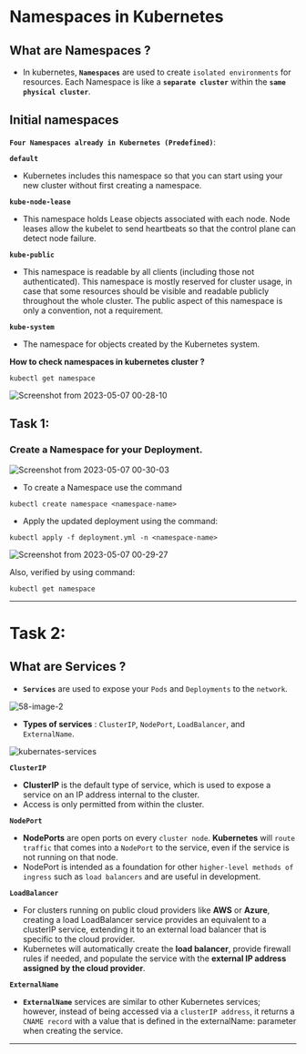 # Namespaces in Kubernetes

## What are Namespaces ?
- In kubernetes, **`Namespaces`** are used to create `isolated environments` for resources. Each Namespace is like a **`separate cluster`** within the **`same physical cluster`**.

## Initial namespaces 
**`Four Namespaces already in Kubernetes (Predefined)`**:

**`default`**

- Kubernetes includes this namespace so that you can start using your new cluster without first creating a namespace.

**`kube-node-lease`**

- This namespace holds Lease objects associated with each node. Node leases allow the kubelet to send heartbeats so that the control plane can detect node failure.

**`kube-public`**
- This namespace is readable by all clients (including those not authenticated). This namespace is mostly reserved for cluster usage, in case that some resources should be visible and readable publicly throughout the whole cluster. The public aspect of this namespace is only a convention, not a requirement.

**`kube-system`**
- The namespace for objects created by the Kubernetes system.

**How to check namespaces in kubernetes cluster ?**
```
kubectl get namespace
```

![Screenshot from 2023-05-07 00-28-10](https://user-images.githubusercontent.com/76991475/236642054-7e99be52-994c-416c-9b85-1fccf5c62d38.png)

## Task 1:

### Create a Namespace for your Deployment.

![Screenshot from 2023-05-07 00-30-03](https://user-images.githubusercontent.com/76991475/236642062-4a7a213e-2cb6-4f5e-9f1e-32f4a8688184.png)

- To create a Namespace use the command
```
kubectl create namespace <namespace-name>
```

- Apply the updated deployment using the command:
```
kubectl apply -f deployment.yml -n <namespace-name>
```

![Screenshot from 2023-05-07 00-29-27](https://user-images.githubusercontent.com/76991475/236642059-8f9fa275-895d-4403-8fdc-1c91a116cfda.png)

Also, verified by using command:
```
kubectl get namespace
```

---
# Task 2:
## What are Services ?
- **`Services`** are used to expose your `Pods` and `Deployments` to the `network`.

![58-image-2](https://user-images.githubusercontent.com/76991475/236643088-4afefeea-761f-4afd-85f8-5e86bd696e8e.png)

- **Types of services** : `ClusterIP`, `NodePort`, `LoadBalancer`, and `ExternalName`.

![kubernates-services](https://user-images.githubusercontent.com/76991475/236643132-9b513882-3265-4c06-9d57-4265391db532.png)

**`ClusterIP`** 
- **ClusterIP** is the default type of service, which is used to expose a service on an IP address internal to the cluster.
- Access is only permitted from within the cluster.

**`NodePort`**
- **NodePorts** are open ports on every `cluster node`. **Kubernetes** will `route traffic` that comes into a `NodePort` to the service, even if the service is not running on that node. 
- NodePort is intended as a foundation for other `higher-level methods of ingress` such as `load balancers` and are useful in development.

**`LoadBalancer`** 
- For clusters running on public cloud providers like **AWS** or **Azure**, creating a load LoadBalancer service provides an equivalent to a clusterIP service, extending it to an external load balancer that is specific to the cloud provider. 
- Kubernetes will automatically create the **load balancer**, provide firewall rules if needed, and populate the service with the **external IP address assigned by the cloud provider**.

**`ExternalName`**  
- **`ExternalName`** services are similar to other Kubernetes services; however, instead of being accessed via a `clusterIP address`, it returns a `CNAME record` with a value that is defined in the externalName: parameter when creating the service.

---